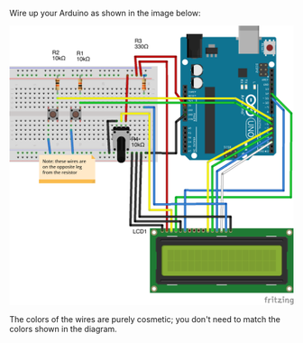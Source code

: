 Wire up your Arduino as shown in the image below:

![Fritzing diagram dim=840w](stopwatch-fritzing.png)

The colors of the wires are purely cosmetic; you don't need to match the colors shown in the diagram.
